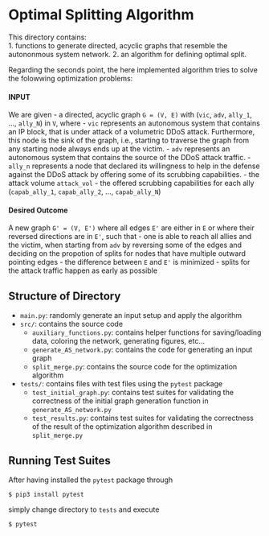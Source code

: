 # Optimal Splitting Algorithm

This directory contains:  	
	1. functions to generate directed, acyclic graphs that resemble the autononmous system network.
	2. an algorithm for defining optimal split.

Regarding the seconds point, the here implemented algorithm tries to solve the folowwing optimization problems:

#### INPUT
We are given 
	- a directed, acyclic graph `G = (V, E)` with (`vic`, `adv`, `ally_1`, ..., `ally_N`) in `V`, where
		- `vic` represents an autonomous system that contains an IP block, that is under attack of a volumetric DDoS attack. Furthermore, this node is the sink of the graph, i.e., starting to traverse the graph from any starting node always ends up at the victim.
		- `adv` represents an autonomous system that contains the source of the DDoS attack traffic.
		- `ally_n` represents a node that declared its willingness to help in the defense against the DDoS attack by offering some of its scrubbing capabilities.
	- the attack volume `attack_vol`
	- the offered scrubbing capabilities for each ally (`capab_ally_1`, `capab_ally_2`, ..., `capab_ally_N`)

#### Desired Outcome
A new graph `G' = (V, E')` where all edges `E'` are either in `E` or where their reversed directions are in `E'`, such that
	- one is able to reach all allies and the victim, when starting from `adv` by reversing some of the edges and deciding on the propotion of splits for nodes that have multiple outward pointing edges
	- the difference between `E` and `E'` is minimized
	- splits for the attack traffic happen as early as possible

## Structure of Directory
- `main.py`: randomly generate an input setup and apply the algorithm
- `src/`: contains the source code
	- `auxiliary_functions.py`: contains helper functions for saving/loading data, coloring the network, generating figures, etc...
	- `generate_AS_network.py`: contains the code for generating an input graph 
	- `split_merge.py`: contains the source code for the optimization algorithm
- `tests/`: contains files with test files using the `pytest` package
	- `test_initial_graph.py`: contains test suites for validating the correctness of the initial graph generation function in `generate_AS_network.py`
	- `test_results.py`: contains test suites for validating the correctness of the result of the optimization algorithm described in `split_merge.py`

## Running Test Suites
After having installed the `pytest` package through
```
$ pip3 install pytest
```
simply change directory to `tests` and execute
```
$ pytest
```